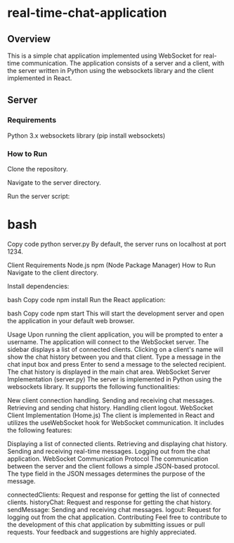 # real-time-chat-application

## Overview
This is a simple chat application implemented using WebSocket for real-time communication. The application consists of a server and a client, with the server written in Python using the websockets library and the client implemented in React.

## Server
### Requirements
Python 3.x
websockets library (pip install websockets)
### How to Run
Clone the repository.

Navigate to the server directory.

Run the server script:

# bash
Copy code
python server.py
By default, the server runs on localhost at port 1234.

Client
Requirements
Node.js
npm (Node Package Manager)
How to Run
Navigate to the client directory.

Install dependencies:

bash
Copy code
npm install
Run the React application:

bash
Copy code
npm start
This will start the development server and open the application in your default web browser.

Usage
Upon running the client application, you will be prompted to enter a username. The application will connect to the WebSocket server.
The sidebar displays a list of connected clients. Clicking on a client's name will show the chat history between you and that client.
Type a message in the chat input box and press Enter to send a message to the selected recipient.
The chat history is displayed in the main chat area.
WebSocket Server Implementation (server.py)
The server is implemented in Python using the websockets library. It supports the following functionalities:

New client connection handling.
Sending and receiving chat messages.
Retrieving and sending chat history.
Handling client logout.
WebSocket Client Implementation (Home.js)
The client is implemented in React and utilizes the useWebSocket hook for WebSocket communication. It includes the following features:

Displaying a list of connected clients.
Retrieving and displaying chat history.
Sending and receiving real-time messages.
Logging out from the chat application.
WebSocket Communication Protocol
The communication between the server and the client follows a simple JSON-based protocol. The type field in the JSON messages determines the purpose of the message.

connectedClients: Request and response for getting the list of connected clients.
historyChat: Request and response for getting the chat history.
sendMessage: Sending and receiving chat messages.
logout: Request for logging out from the chat application.
Contributing
Feel free to contribute to the development of this chat application by submitting issues or pull requests. Your feedback and suggestions are highly appreciated.
